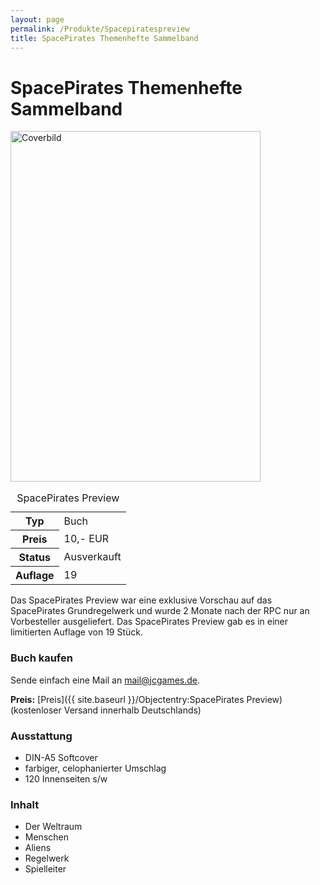 ```yaml
---
layout: page
permalink: /Produkte/Spacepiratespreview
title: SpacePirates Themenhefte Sammelband
---
```


# SpacePirates Themenhefte Sammelband

<div class="col2">
<img alt="Coverbild" height="561" src="{{ site.baseurl }}/assets/pics/spacepirates/titel/sppreview-big.png" width="400"/>

<table class="fw" data-type="produkt">
<caption>SpacePirates Preview</caption>
<tbody>
<tr><th>Typ</th><td>Buch</td></tr>
<tr><th>Preis</th><td>10,- EUR</td></tr>
<tr><th>Status</th><td>Ausverkauft</td></tr>
<tr><th>Auflage</th><td>19</td></tr>
</tbody>
</table>
</div>
<div class="col2">
Das SpacePirates Preview war eine exklusive Vorschau auf das SpacePirates Grundregelwerk und wurde 2 Monate nach der RPC nur an Vorbesteller ausgeliefert. Das SpacePirates Preview gab es in einer limitierten Auflage von 19 Stück.

### Buch kaufen

Sende einfach eine Mail an [mail@jcgames.de](mailto:mail@jcgames.de).

**Preis:** [Preis]({{ site.baseurl }}/Objectentry:SpacePirates Preview) (kostenloser Versand innerhalb Deutschlands)

### Ausstattung

- DIN-A5 Softcover
- farbiger, celophanierter Umschlag
- 120 Innenseiten s/w

### Inhalt

- Der Weltraum
- Menschen
- Aliens
- Regelwerk
- Spielleiter

</div>

